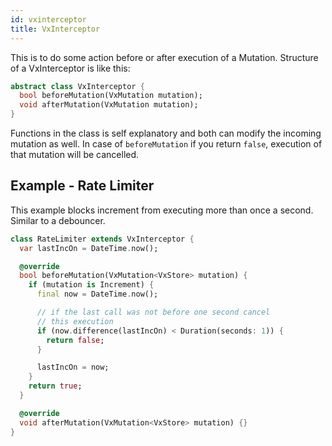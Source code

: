 ```yaml
---
id: vxinterceptor
title: VxInterceptor
---
```


This is to do some action before or after execution of a Mutation. Structure of a VxInterceptor is like this:

```dart
abstract class VxInterceptor {
  bool beforeMutation(VxMutation mutation);
  void afterMutation(VxMutation mutation);
}
```

Functions in the class is self explanatory and both can modify the incoming mutation as well. In case of `beforeMutation` if you return `false`, execution of that mutation will be cancelled.

## Example - Rate Limiter

This example blocks increment from executing more than once a second. Similar to a debouncer.

```dart
class RateLimiter extends VxInterceptor {
  var lastIncOn = DateTime.now();

  @override
  bool beforeMutation(VxMutation<VxStore> mutation) {
    if (mutation is Increment) {
      final now = DateTime.now();

      // if the last call was not before one second cancel
      // this execution
      if (now.difference(lastIncOn) < Duration(seconds: 1)) {
        return false;
      }

      lastIncOn = now;
    }
    return true;
  }

  @override
  void afterMutation(VxMutation<VxStore> mutation) {}
}
```
